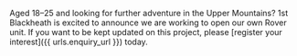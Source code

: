 Aged 18–25 and looking for further adventure in the Upper Mountains?
1st Blackheath is excited to announce we are working to open our own
Rover unit.
If you want to be kept updated on this project, please
[register your interest]({{ urls.enquiry_url }}) today.
